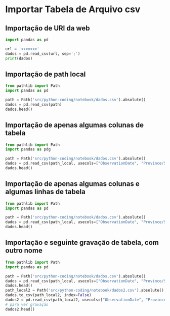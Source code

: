 # Importar Tabela de Arquivo csv

## Importação de URI da web
```python
import pandas as pd

url = 'xxxxxxx'
dados = pd.read_csv(url, sep=';')
print(dados)
```  

## Importação de path local
```python
from pathlib import Path
import pandas as pd

path = Path('src/python-coding/notebook/dados.csv').absolute()
dados = pd.read_csv(path)
dados.head()
```  
## Importação de apenas algumas colunas de tabela
```python
from pathlib import Path
import pandas as pdg

path = Path('src/python-coding/notebook/dados.csv').absolute()
dados = pd.read_csv(path_local, usecols=["ObservationDate", "Province/State"])
dados.head()
```  

## Importação de apenas algumas colunas e algumas linhas de tabela
```python
from pathlib import Path
import pandas as pd

path = Path('src/python-coding/notebook/dados.csv').absolute()
dados = pd.read_csv(path_local, usecols=["ObservationDate", "Province/State"], nrows=3)
dados.head()
```  

## Importação e seguinte gravação de tabela, com outro nome
```python
from pathlib import Path
import pandas as pd

path = Path('src/python-coding/notebook/dados.csv').absolute()
dados = pd.read_csv(path_local, usecols=["ObservationDate", "Province/State"], nrows=3)
dados.head()
path_local2 = Path('src/python-coding/notebook/dados2.csv').absolute()
dados.to_csv(path_local2, index=False)
dados2 = pd.read_csv(path_local2, usecols=["ObservationDate", "Province/State"], nrows=3)
# para ver gravação
dados2.head()
```  